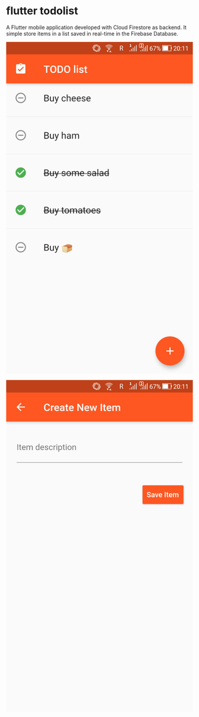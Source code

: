 # flutter todolist

A Flutter mobile application developed with Cloud Firestore as backend. It simple store items in a list saved in real-time in the Firebase Database.

![Sample 1](https://github.com/chbandeira/flutter-todolist/blob/master/Screenshot_1.jpg)

![Sample 2](https://github.com/chbandeira/flutter-todolist/blob/master/Screenshot_2.jpg)
